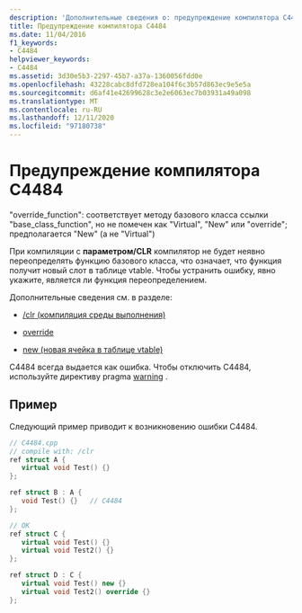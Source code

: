 ```yaml
---
description: 'Дополнительные сведения о: предупреждение компилятора C4484'
title: Предупреждение компилятора C4484
ms.date: 11/04/2016
f1_keywords:
- C4484
helpviewer_keywords:
- C4484
ms.assetid: 3d30e5b3-2297-45b7-a37a-1360056fdd0e
ms.openlocfilehash: 43228cabc8dfd728ea104f6c3b57d863ec9e5e5a
ms.sourcegitcommit: d6af41e42699628c3e2e6063ec7b03931a49a098
ms.translationtype: MT
ms.contentlocale: ru-RU
ms.lasthandoff: 12/11/2020
ms.locfileid: "97180738"
---
```

# <a name="compiler-warning-c4484"></a>Предупреждение компилятора C4484

"override_function": соответствует методу базового класса ссылки "base_class_function", но не помечен как "Virtual", "New" или "override"; предполагается "New" (а не "Virtual")

При компиляции с **параметром/CLR** компилятор не будет неявно переопределять функцию базового класса, что означает, что функция получит новый слот в таблице vtable. Чтобы устранить ошибку, явно укажите, является ли функция переопределением.

Дополнительные сведения см. в разделе:

- [/clr (компиляция среды выполнения)](../../build/reference/clr-common-language-runtime-compilation.md)

- [override](../../extensions/override-cpp-component-extensions.md)

- [new (новая ячейка в таблице vtable)](../../extensions/new-new-slot-in-vtable-cpp-component-extensions.md)

C4484 всегда выдается как ошибка. Чтобы отключить C4484, используйте директиву pragma [warning](../../preprocessor/warning.md) .

## <a name="example"></a>Пример

Следующий пример приводит к возникновению ошибки C4484.

```cpp
// C4484.cpp
// compile with: /clr
ref struct A {
   virtual void Test() {}
};

ref struct B : A {
   void Test() {}   // C4484
};

// OK
ref struct C {
   virtual void Test() {}
   virtual void Test2() {}
};

ref struct D : C {
   virtual void Test() new {}
   virtual void Test2() override {}
};
```
